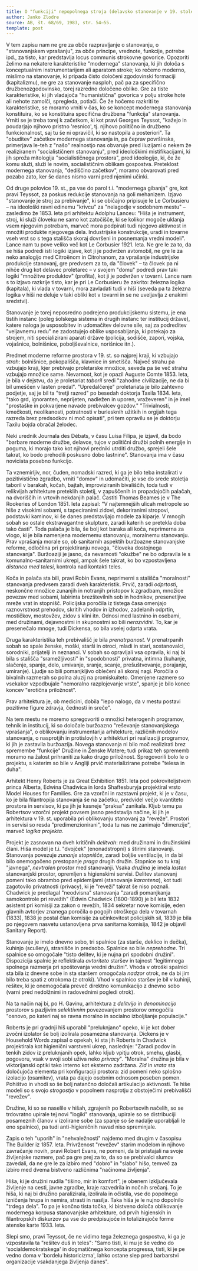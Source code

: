 ```yaml
---
title: O "funkciji" nepopolnega stroja (delavsko stanovanje v 19. stoletju)
author: Janko Zlodre
source: AB, št. 68/69, 1983, str. 54—55.
template: post
---
```


V tem zapisu nam ne gre za obče razpravljanje o stanovanju, o "stanovanjskem vprašanju", za obče principe, vrednote, funkcije, potrebe ipd., za tisto, kar predstavlja locus communis strokovne govorice. Opozoriti želimo na nekatere karakteristike "modernega" stanovanja, ki jih določa s konceptualnim instrumentarijem ali aparatom stroke; ko rečemo moderno, mislimo na stanovanje, ki pripada čisto določeni zgodovinski formaciji (kapitalizmu), ne gre za stanovanje nasploh, pač pa za specifično družbenozgodovinsko, torej razredno določeno obliko. Gre za tiste karakteristike, ki jih vladajoča "humanistična" govorica v polju stroke hote ali nehote zamolči, spregleda, potlači. Če že hočemo razkriti te karakteristike, se moramo vrniti v čas, ko se koncept modernega stanovanja konstituira, ko se konstituira specifična družbena "funkcija" stanovanja. Vrniti se je treba torej k začetkom, ki kot pravi Georges Teyssot, "kažejo in poudarjajo njihovo pristno 'resnico', tj. njihovo politično in družbeno funkcionalnost, saj tu še ni opravičil, ki so nastopila a posteriori". Ta "obuditev" začetkov modernega stanovanja in, pa čeprav površinska, primerjava le-teh z "našo" realnostjo nas obvaruje pred iluzijami o nekem že realiziranem "socialističnem stanovanju", pred ideološkimi mistifikacijami, ki jih sproža mitologija "socialističnega prostora", pred ideologijo, ki, če že komu služi, služi le novim, socialističnim oblikam gospostva. Preteklost modernega stanovanja, "dediščino začetkov", moramo obvarovati pred pozabo zato, ker še danes nismo varni pred njenimi učinki.

Od druge polovice 19. st., pa vse do parol t.i. "modernega gibanja" gre, kot pravi Teyssot, za poskus redukcije stanovanja na goli mehanizem. Izjavo "stanovanje je stroj za prebivanje", ki se običajno pripisuje le Le Corbusieru – na ideološki ravni edinemu "krivcu" za "nelagodje v sodobnem mestu" – zasledimo že 1853. leta pri arhitektu Adolphu Lanceu: "Hiša je instrument, stroj, ki služi človeku ne samo kot zatočišče, ki se kolikor mogoče uklanja vsem njegovim potrebam, marveč mora podpirati tudi njegovo aktivnost in množiti produkte njegovega dela. Industrijske konstrukcije, uradi in tovarne vseh vrst so s tega stališča skoraj dovršeni in posnemanja vredni modeli". Lance nam tu pove veliko več kot Le Corbusier 1921. leta. Ne gre le za to, da se hiša podredi isti logiki izjave, kot ji je podvržen avtomobil, ne gre le za neko analogijo med Citroënom in Citrohanom, za vprašanje industrijske produkcije stanovanj, gre predvsem za to, da "človek" – ta človek pa ni nihče drug kot delavec proletarec – v svojem "domu" podredi prav taki logiki "množitve produktov" (profita), kot ji je podvržen v tovarni. Lance nam s to izjavo razkrije tisto, kar je pri Le Corbusieru že zakrito: železna logika (kapitala), ki vlada v tovarni, mora zavladati tudi v hiši (seveda pa ta železna logika v hiši ne deluje v taki obliki kot v tovarni in se ne uveljavlja z enakimi sredstvi).

Stanovanje je torej neposredno podrejeno produkcijskemu sistemu, je ena tistih instanc (poleg šolskega sistema in drugih instanc ter institucij države), katere naloga je usposobitev in udomačitev delovne sile, saj za podreditev "veljavnemu redu" ne zadostujejo oblike usposabljanja, ki potekajo za strojem, niti specializirani aparati države (policija, sodišče, zapori, vojska, vojašnice, bolnišnice, poboljševalnice, norišnice itn.).

Predmet moderne reforme prostora v 19. st. so najprej kraji, ki vzbujajo *strah*: bolnišnice, pokopališča, klavnice in smetišča. Največ strahu pa vzbujajo kraji, kjer prebivajo proletarske množice, seveda pa še več strahu vzbujajo množice same. Nevarnost, kot je opazil Auguste Comte 1853. leta, je bila v dejstvu, da je proletariat *taboril* sredi "zahodne civilizacije, ne da bi bil umeščen v lasten predal". "Upredalčenje" proletariata je bilo zahtevno podjetje, saj je bil ta "tretji razred" po besedah doktorja Taxila 1834. leta, "tako grd, ignoranten, neprijeten, nadležen in uporen, vraževeren" in je imel "prostaške in pokvarjene navade prebivalcev gozdov." "Trivialnosti, kmečkosti, neolikanosti, potratnosti v burlesknih užitkih in orgijah tega razreda brez predsodkov ni moč opisati", pri tem opravilu se je doktorju Taxilu bojda obračal želodec.

Neki urednik Journala des Débats, v času Luisa Filipa, je izjavil, da bodo "barbare moderne družbe, delavce, tujce v politični družbi polnih energije in poguma, ki morajo tako kot njihovi predniki utrditi družbo, sprejeli šele takrat, ko bodo prehodili poskusno dobo lastnine". Stanovanja ima v času noviciata posebno funkcijo.

Ta vznemirljiv, nor, čuden, nomadski razred, ki ga je bilo teba instalirati v pozitivistično zgradbo, vrniti "domov" in udomačiti, je vse do srede stoletja taboril v barakah, kočah, bajtah, improviziranih bivališčih, toda tudi v relikvijah arhitekture preteklih stoletij, v zapuščenih in propadajočih palačah, na dvoriščih in vrtovih nekdanjih palač. Častiti Thomas Beames je v The Rookeries of London 1851. leta zapisal: "V najtemnejših ulicah metropole so hiše z visokimi sobami, s tapeciranimi zidovi, dekoriranimi stropovi, podstavki kaminov, ki še danes predstavljajo modele za kiparje. V mnogih sobah so ostale ekstravagantne skulpture, zaradi katerih se pretekla doba tako časti". Toda palača je bila, še bolj kot baraka ali koča, neprimerna za vlogo, ki je bila namenjena modernemu stanovanju, moralnemu stanovanju. Prav vprašanja morale so, ob sanitarnih aspektih buržoazne stanovanjske reforme, odločilna pri projektiranju novega, "človeka dostojnega stanovanja". Buržoaziji je jasno, da nevarnosti "okužbe" ne bo odpravila le s komunalno-sanitarnimi ukrepi, ampak šele takrat, ko bo vzpostavljena *distanca med telesi*, kontrola nad kontakti teles.

Koča in palača sta bili, pravi Robin Evans, neprimerni s stališča "moralnosti" stanovanja predvsem zaradi dveh karakteristik. Prvič, zaradi *odprtosti*, neskončne množice zunanjih in notranjih pristopov k zgradbam, množice povezav med sobami, labirinta brezštevilnih sob in hodnikov, presenetljive mreže vrat in stopnišč. Policijska poročila iz tistega časa omenjajo raznovrstnost prehodov, skritih vhodov in izhodov, zadelanih odprtin, mostičkov, mostovžev, zidov s klini itn. Odnosi med lastnino in osebami, med družinami, dejavnostmi in skupnostmi so bili *nerazvidni*. To, kar je presenečalo mnoge, tudi Dickensa, so bila vselej odprta vrata.

Druga karakteristika teh prebivališč je bila *prenatrpanost*. V prenatrpanih sobah so spale ženske, moški, starši in otroci, mladi in stari, sostanovalci, sorodniki, prijatelji in neznanci. V sobah so opravljali vsa opravila, ki naj bi bila s stališča "sramežljivosti" in "spodobnosti" privatna, intimna (kuhanje, slačenje, spanje, delo, umivanje, sranje, scanje, prešuštvovanje, porajanje, umiranje). Ljudje so bili pomanjkljivo oblečeni ali skoraj nagi. Poročila o bivalnih razmerah so polna aluzij na promiskuiteto. Omenjene razmere so vsekakor vzpodbujale "nemoralno razplojevanje vrste", spanje je bilo konec koncev "erotična priložnost".

Prav arhitektura je, ob medicini, dobila "lepo nalogo, da v mestu postavi pozitivne figure zdravja, čednosti in sreče".

Na tem mestu ne moremo spregovoriti o množici heterogenih programov, tehnik in institucij, ki so določale buržoazno "reševanje stanovanjskega vprašanja", o oblikovanju instrumentarija arhitekture, različnih modelov stanovanja, o nasprotjih in protislovjih v arhitekturi pri realizaciji programov, ki jih je zastavila buržoazija. Novega stanovanja ni bilo moč realizirati brez spremembe "funkcije" Družine in Ženske Matere; tudi prikaz teh sprememb moramo na žalost prihraniti za kako drugo priložnost. Spregovorili bolo le o projektu, s katerim so bile v Angliji prvič materializirane potrebe "telesa in duha".

Arhitekt Henry Roberts je za Great Exhibition 1851. leta pod pokroviteljstvom princa Alberta, Edwina Chadwica in lorda Shaftesburyja projektiral vrsto Model Houses for Families. Gre za vzorčni in razstavni projekt, ki je v času, ko je bila filantropija stanovanja še na začetku, predvidel večjo kvantiteto prostora in servisov, ki pa jih je kasneje "praksa" zanikala. Kljub temu pa Robertsov vzorčni projekt povsem jasno predstavlja načine, ki jih je arhitektura v 19. st. uporabila pri oblikovanju stanovanj za "reveže". Prostori in servisi so resda "predimenzionirani", toda tu nas ne zanimajo "dimenzije", marveč *logika projekta*.

Projekt je zasnovan na dveh kritičnih *delitvah*: med družinami in družinskimi člani. Hiša model je t.i. "dvojček" (enonadstropni) s štirimi stanovanji. Stanovanja povezuje *zunanje stopnišče*, zaradi boljše ventilacije, in da bi bilo onemogočeno prestopanje *praga* drugih družin. Stopnice so tu kraj "javnega", *nevtralen* prostor med stanovanji. Vsaka *družina* je imela *lasten* stanovanjski prostor, opremljen s higienskimi servisi. Delitev stanovanj pomeni tako obrambo pred epidemijami (stanovanje *karantena*), kot tudi zagotovilo privatnosti (privacy), ki je "reveži" takrat še niso poznali. Chadwick je predlagal "neodvisna" stanovanja "zaradi pomanjkanja samokontrole pri revežih" (Edwin Chadwick (1800-1890) je bil leta 1832 asistent pri komisiji za zakon o revežih, 1834 sekretar nove komisije, eden glavnih avtorjev znanega poročila o pogojih otroškega dela v tovarnah (1833), 1838 je postal član komisije za učinkovitost policijskih sil, 1839 je bila po njegovem nasvetu ustanovljena prva sanitarna komisija, 1842 je objavil Sanitary Report).

Stanovanje je imelo dnevno sobo, tri spalnice (za starše, deklico in dečka), kuhinjo (scullery), stranišče in predsobo. Spalnice so bile *neprehodne*. Tri spalnice so omogočale "tisto delitev, ki je nujna pri spodobni družini". Dispozicija spalnic je reflektirala *avtoriteto* staršev in tajnost "legitimnega spolnega razmerja pri spoštovanja vredni družini". Vhoda v otroški spalnici sta bila iz dnevne sobe in sta staršem omogočala *nadzor* otrok, ne da bi jim bilo treba spati z otrokoma (z otroki). Vhod v spalnico staršev je bil v kuhinji, rešitev, ki je onemogočala preveč direktno komunikacijo z dnevno sobo (varni pred nedolžnimi in radovednimi pogledi otrok).

Na ta način naj bi, po H. Gavinu, arhitektura z *delitvijo* in *denominacijo* prostorov s pazljivim *selektivnim* povezovanjem prostorov omogočila "osnovo, po kateri naj se ravna moralno in socialno izboljšanje populacije."

Roberts je pri gradnji hiš uporabil "preluknjano" opeko, ki je kot dober zvočni izolator še bolj izolirala posamezna stanovanja. Dickens je v Household Words zapisal o opekah, ki sta jih Roberts in Chadwick projektirala kot higienični varstveni ukrep, naslednje: "Zaradi podov in tenkih zidov iz preluknjanih opek, lahko kljub vpitju otrok, smehu, glasbi, pogovoru, vsak v svoji sobi uživa neko *privacy*". "Moralna" družina je bila v viktorijanski optiki tako interno kot eksterno zadržana. *Zid* in *vrata* sta določujoča elementa pri konfiguraciji prostora: zid pomeni neko splošno izolacijo (osamitev), vrata pa dajejo osebnim odnosom poseben pomen. Pohištvo in vhodi so še bolj natančno določali artikulacijo aktivnosti. Te hiše modeli so s svojo *strogostjo* v popolnem nasprotju z obstoječimi prebivališči "revežev".

Družine, ki so se naselile v hišah, zgrajenih po Robertsovih načelih, so se trdovratno upirale tej novi "logiki" stanovanja, upirale so se distribuciji posameznih članov v izolirane sobe (za spanje so še nadalje uporabljali le eno spalnico), pa tudi anti-higieničnih navad niso spreminjale.

Zapis o teh "uporih" in "nehvaležnosti" najdemo med drugim v časopisu The Builder iz 1857. leta. Privrženost "revežev" starim modelom in njihovo zavračanje novih, pravi Robert Evans, ne pomeni, da bi pristajali na svoje življenjske razmere, pač pa gre prej za to, da so se prebivalci slumov zavedali, da ne gre le za izbiro med "dobro" in "slabo" hišo, temveč za izbiro med dvema bistveno različnima "načinoma življenja".

Hiša, ki je družini nudila "tišino, mir in komfort", je obenem izključevala življenje na cesti, javne zgradbe, kraje razvedrila in nočnih srečanj. To je hiša, ki naj bi družino paralizirala, izolirala in očistila, vse do popolnega izničenja hrupa in nemira, strasti in nasilja. Taka hiša je le nujno dopolnilo "trdega dela". To pa je končno tista točka, ki bistveno določa oblikovanje modernega korpusa stanovanjske arhitekture, od prvih higienskih in filantropskih diskurzov pa vse do predpisujoče in totalizirajoče forme atenske karte 1933. leta.

Slepi smo, pravi Teyssot, če ne vidimo tega železnega gospostva, ki ga je vzpostavila ta "rešitev duš in teles": "Samo tisti, ki mu je še vedno do 'socialdemokratskega' in dogmatičnega koncepta progressa, tisti, ki je pe vedno doma v 'bordelu historicizma', lahko ostane slep pred barbarstvi organizacije vsakdanjega življenja danes".
